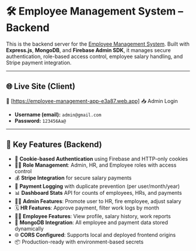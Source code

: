 # 🛠️ Employee Management System – Backend

This is the backend server for the [Employee Management System](https://employee-management-app-e3a87.web.app). Built with **Express.js**, **MongoDB**, and **Firebase Admin SDK**, it manages secure authentication, role-based access control, employee salary handling, and Stripe payment integration.

---

## 🌐 Live Site (Client)

🔗 [https://employee-management-app-e3a87.web.app]
📥 Admin Login  
- **Username (email):** `admin@gmail.com`  
- **Password:** `123456Aa@`

---

## 🚀 Key Features (Backend)

- 🔐 **Cookie-based Authentication** using Firebase and HTTP-only cookies
- 🧑‍💼 **Role Management**: Admin, HR, and Employee roles with access control
- 💰 **Stripe Integration** for secure salary payments
- 🧾 **Payment Logging** with duplicate prevention (per user/month/year)
- 📊 **Dashboard Stats** API for counts of employees, HRs, and payments
- 👮‍♂️ **Admin Features**: Promote user to HR, fire employee, adjust salary
- 🗓️ **HR Features**: Approve payment, filter work logs by month
- 🧑‍💻 **Employee Features**: View profile, salary history, work reports
- 🧾 **MongoDB Integration**: All employee and payment data stored dynamically
- 🌐 **CORS Configured**: Supports local and deployed frontend origins
- 📦 Production-ready with environment-based secrets



